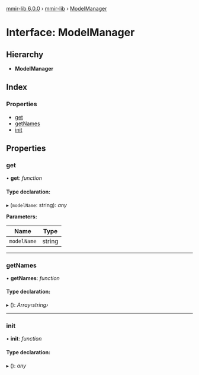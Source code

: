 [mmir-lib 6.0.0](../README.md) › [mmir-lib](../modules/mmir_lib.md) › [ModelManager](mmir_lib.modelmanager.md)

# Interface: ModelManager

## Hierarchy

* **ModelManager**

## Index

### Properties

* [get](mmir_lib.modelmanager.md#get)
* [getNames](mmir_lib.modelmanager.md#getnames)
* [init](mmir_lib.modelmanager.md#init)

## Properties

###  get

• **get**: *function*

#### Type declaration:

▸ (`modelName`: string): *any*

**Parameters:**

Name | Type |
------ | ------ |
`modelName` | string |

___

###  getNames

• **getNames**: *function*

#### Type declaration:

▸ (): *Array‹string›*

___

###  init

• **init**: *function*

#### Type declaration:

▸ (): *any*
